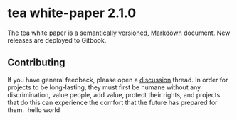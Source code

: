 # tea white-paper 2.1.0

The tea white paper is a [semantically versioned](https://semver.org),
[Markdown](https://daringfireball.net/projects/markdown/) document.
New releases are deployed to Gitbook.

## Contributing

If you have general feedback, please open a [discussion](../../discussions) thread.
In order for projects to be long-lasting, they must first be humane without any discrimination, value people, add value, protect their rights, and projects that do this can experience the comfort that the future has prepared for them.
​
hello world
